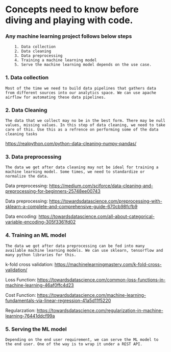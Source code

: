 # Concepts need to know before diving and playing with code. 


### Any machine learning project follows below steps

        1. Data collection
        2. Data cleaning
        3. Data preprocessing
        4. Training a machine learning model
        5. Serve the machine learning model depends on the use case.


### 1. Data collection
    Most of the time we need to build data pipelines that gathers data from different sources into our analytics space. We can use apache airflow for automating these data pipelines.


### 2. Data Cleaning
    The data that we collect may no be in the best form. There may be null values, missing values. In this step of data cleaning, we need to take care of this. Use this as a refrence on performing some of the data cleaning tasks
    
https://realpython.com/python-data-cleaning-numpy-pandas/
    

### 3. Data preprocessing
    The data we get after data cleaning may not be ideal for training a machine learning model. Some times, we need to standardize or normalize the data. 
    
Data preprocessing: https://medium.com/sciforce/data-cleaning-and-preprocessing-for-beginners-25748ee00743

Data preprocessing: https://towardsdatascience.com/preprocessing-with-sklearn-a-complete-and-comprehensive-guide-670cb98fcfb9

Data encoding: https://towardsdatascience.com/all-about-categorical-variable-encoding-305f3361fd02
    

### 4. Training an ML model
    The data we got after data preprocessing can be fed into many available machine learning models. We can use sklearn, tensorflow and many python libraries for this.
    
k-fold cross validation: https://machinelearningmastery.com/k-fold-cross-validation/

Loss Function: https://towardsdatascience.com/common-loss-functions-in-machine-learning-46af0ffc4d23

Cost Function: https://towardsdatascience.com/machine-learning-fundamentals-via-linear-regression-41a5d11f5220

Regularzation: https://towardsdatascience.com/regularization-in-machine-learning-76441ddcf99a
    
    
### 5. Serving the ML model
    Depending on the end user requirement, we can serve the ML model to the end user. One of the way is to wrap it under a REST API.


